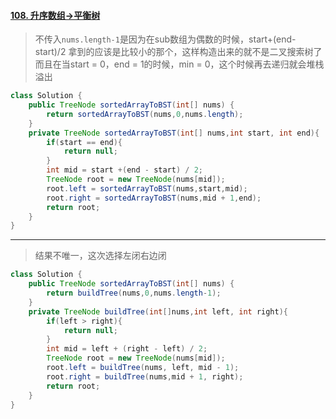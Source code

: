 #### [108. 升序数组->平衡树](https://leetcode-cn.com/problems/convert-sorted-array-to-binary-search-tree/)

> 不传入`nums.length-1`是因为在sub数组为偶数的时候，start+(end-start)/2 拿到的应该是比较小的那个，这样构造出来的就不是二叉搜索树了 而且在当start = 0，end = 1的时候，min = 0，这个时候再去递归就会堆栈溢出

```java
class Solution {
    public TreeNode sortedArrayToBST(int[] nums) {
        return sortedArrayToBST(nums,0,nums.length);
    }
    private TreeNode sortedArrayToBST(int[] nums,int start, int end){
        if(start == end){
            return null;
        }
        int mid = start +(end - start) / 2;
        TreeNode root = new TreeNode(nums[mid]);
        root.left = sortedArrayToBST(nums,start,mid);
        root.right = sortedArrayToBST(nums,mid + 1,end);
        return root;
    }
}
```
---
> 结果不唯一，这次选择左闭右边闭
```java
class Solution {
    public TreeNode sortedArrayToBST(int[] nums) {
        return buildTree(nums,0,nums.length-1);
    }
    private TreeNode buildTree(int[]nums,int left, int right){
        if(left > right){
            return null;
        }
        int mid = left + (right - left) / 2;
        TreeNode root = new TreeNode(nums[mid]);
        root.left = buildTree(nums, left, mid - 1);
        root.right = buildTree(nums,mid + 1, right);
        return root;
    }   
}
```
